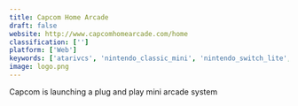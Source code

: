 ```yaml
---
title: Capcom Home Arcade
draft: false 
website: http://www.capcomhomearcade.com/home
classification: ['']
platform: ['Web']
keywords: ['atarivcs', 'nintendo_classic_mini', 'nintendo_switch_lite', 'playstation_classic', 'shadow', 'super_nintendo_classic_edition', 'the_c64_mini', 'turbografx-16_mini', 'xbox_one_x', 'yuzu']
image: logo.png
---
```

Capcom is launching a plug and play mini arcade system